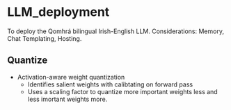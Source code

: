 # LLM_deployment
To deploy the Qomhrá bilingual Irish-English LLM. Considerations: Memory, Chat Templating, Hosting.

## Quantize 
- Activation-aware weight quantization
    - Identifies salient weights with calibtating on forward pass
    - Uses a scaling factor to quantize more important weights less and less imortant weights more.